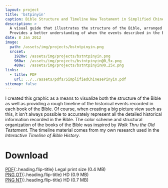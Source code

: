 ```yaml
---
layout: project
title: 'bstpinyin'
caption: Bible Structure and Timeline New Testament in Simplified Chinese with Pinyin
description: >
  A visual guide that illustrates the structure of the Bible, arranged chronologically. 
  Provides a better understanding of when the events described in the Bible occurred in history.
date: 8 Jan 2012
image: 
  path: /assets/img/projects/bstntpinyin.png
  srcset: 
    1920w: /assets/img/projects/bstntpinyin.png
    960w:  /assets/img/projects/bstntpinyin@0,5x.png
    480w:  /assets/img/projects/bstntpinyin@0,25x.png
links:
  - title: PDF
    url: ../../assets/pdfs/SimplifiedChinesePinyin.pdf
sitemap: false
---
```

I created this graphic as a means to visualize both the structure of the Bible as well as providing a rough timeline of the historical events recorded in each book of the Bible. Of course, when creating a big picture view such as this, it isn’t always possible to accurately represent all the detailed historical information recorded in the Bible. The color scheme and structural organization of the books of the Bible was inspired by *Walk Thru the Old Testament*. The timeline material comes from my own research used in the *Interactive Timeline of Bible History*.

# Download
[PDF](../assets/pdfs/SimplifiedChinesePinyin.pdf){:.heading.flip-title} <span class="icon-file-pdf"></span> Legal print size (0.4 MB)  
[PNG OT](../assets/img/hd/bstothdpinyin.png){:.heading.flip-title} <span class="icon-file-picture"></span> HD (0.9 MB)  
[PNG NT](../assets/img/hd/bstnthdpinyin.png){:.heading.flip-title} <span class="icon-file-picture"></span> HD (0.7 MB)